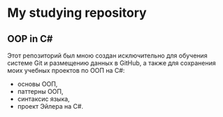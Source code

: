   # My studying repository 
   ## OOP in C#
  Этот репозиторий был мною создан исключительно для обучения системе Git и размещению данных в GitHub, а также для сохранения моих учебных проектов по ООП на С#:
  - основы ООП,
  - паттерны ООП,
  - синтаксис языка,
  - проект Эйлера на С#.
